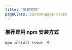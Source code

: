 ```yaml
---
title: '安装方式'
pageClass: custom-page-class
---
```


### 推荐是用 npm 安装方式 

```js
npm install tsvue -S
```
